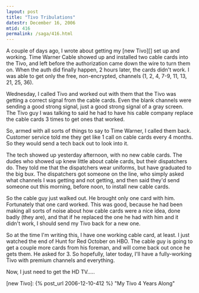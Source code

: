 ```yaml
---
layout: post
title: "Tivo Tribulations"
datestr: December 16, 2006
mtid: 416
permalink: /saga/416.html
---
```


A couple of days ago, I wrote about getting my [new Tivo][] set up and working.
Time Warner Cable showed up and installed two cable cards into the Tivo, and left
before the authorization came down the wire to turn them on.  When the auth did
finally happen, 2 hours later, the cards didn't work.  I was able to get only the
free, non-encrypted, channels (1, 2, 4, 7-9, 11, 13, 21, 25, 36).

Wednesday, I called Tivo and worked out with them that the Tivo was getting a
correct signal from the cable cards.  Even the blank channels were sending a good
strong signal, just a good strong signal of a gray screen.  The Tivo guy I was
talking to said he had to have his cable company replace the cable cards 3 times
to get ones that worked.

So, armed with all sorts of things to say to Time Warner, I called them back.
Customer service told me they get like 1 call on cable cards every 4 months.  So
they would send a tech back out to look into it.

The tech showed up yesterday afternoon, with no new cable cards.  The dudes who
showed up knew little about cable cards, but their dispatchers do.  They told me
that the dispatchers wear uniforms, but have graduated to the big bux.  The
dispatchers got someone on the line, who simply asked what channels I was getting
and not getting, and then said they'd send someone out this morning, before noon,
to install new cable cards.

So the cable guy just walked out.  He brought only one card with him.  Fortunately
that one card worked.  This was good, because he had been making all sorts of
noise about how cable cards were a nice idea, done badly (they are), and that
if he replaced the one he had with him and it didn't work, I should send my Tivo
back for a new one. 

So at the time I'm writing this, I have one working cable card, at least.  I just
watched the end of Hunt for Red October on HBO.  The cable guy is going to get a
couple more cards from his foreman, and will come back out once he gets them.
He asked for 3.  So hopefully, later today, I'll have a fully-working Tivo with
premium channels and everything.

Now, I just need to get the HD TV.....

[new Tivo]: {% post_url 2006-12-10-412 %}  "My Tivo 4 Years Along"